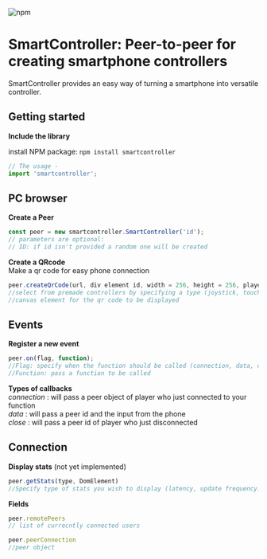 ![npm](https://img.shields.io/npm/v/smartcontroller)

# SmartController: Peer-to-peer for creating smartphone controllers #

SmartController provides an easy way of turning a smartphone into versatile controller.


## Getting started 

**Include the library**

  install NPM package:
        `npm install smartcontroller`
        
  ```js
  // The usage -
  import 'smartcontroller';
  ```

## PC browser

**Create a Peer** 
```javascript
const peer = new smartcontroller.SmartController('id'); 
// parameters are optional:
// ID: if id isn't provided a random one will be created
```


**Create a QRcode** \
Make a qr code for easy phone connection
```javascript
peer.createQrCode(url, div element id, width = 256, height = 256, playerID = null);
//select from premade controllers by specifying a type (joystick, touchscreen, nes controller) or provide a url for your own controller
//canvas element for the qr code to be displayed
```

## Events

**Register a new event**

```javascript
peer.on(flag, function);
//Flag: specify when the function should be called (connection, data, close)
//Function: pass a function to be called
```

**Types of callbacks** \
*connection* : will pass a peer object of player who just connected to your function \
*data* : will pass a peer id and the input from the phone \
*close* : will pass a peer id of player who just disconnected 

## Connection 

**Display stats** 
(not yet implemented)
```javascript
peer.getStats(type, DomElement)
//Specify type of stats you wish to display (latency, update frequency...) and an html element to display them
```

**Fields**
```javascript
peer.remotePeers
// list of currecntly connected users

peer.peerConnection 
//peer object
```


